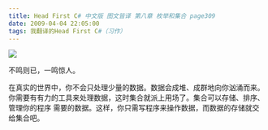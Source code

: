 ```yaml
---
title: Head First C# 中文版 图文皆译 第八章 枚举和集合 page309
date: 2009-04-04 22:05:00
tags: 我翻译的Head First C#（习作）
---
```

![](https://p-blog.csdn.net/images/p_blog_csdn_net/cuipengfei1/EntryImages/20090404/2009-04-04_21-16-44.jpg)

不鸣则已，一鸣惊人。

在真实的世界中，你不会只处理少量的数据。数据会成堆、成群地向你汹涌而来。你需要有有力的工具来处理数据，这时集合就派上用场了。集合可以存储、排序、管理你的程序
需要的数据。这样，你只需写程序来操作数据，而数据的存储就交给集合吧。




